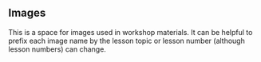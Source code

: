 ## Images 
This is a space for images used in workshop materials. It can be helpful to prefix each image name by the lesson topic or lesson number (although lesson numbers) can change.
